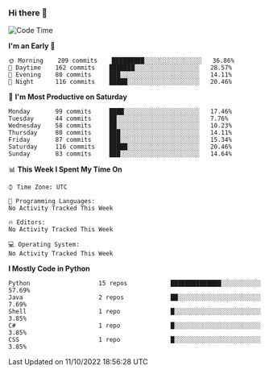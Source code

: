 ### Hi there 👋

<!--START_SECTION:waka-->
![Code Time](http://img.shields.io/badge/Code%20Time-260%20hrs%2027%20mins-blue)

**I'm an Early 🐤** 

```text
🌞 Morning    209 commits    █████████░░░░░░░░░░░░░░░░   36.86% 
🌆 Daytime    162 commits    ███████░░░░░░░░░░░░░░░░░░   28.57% 
🌃 Evening    80 commits     ███░░░░░░░░░░░░░░░░░░░░░░   14.11% 
🌙 Night      116 commits    █████░░░░░░░░░░░░░░░░░░░░   20.46%

```
📅 **I'm Most Productive on Saturday** 

```text
Monday       99 commits     ████░░░░░░░░░░░░░░░░░░░░░   17.46% 
Tuesday      44 commits     ██░░░░░░░░░░░░░░░░░░░░░░░   7.76% 
Wednesday    58 commits     ██░░░░░░░░░░░░░░░░░░░░░░░   10.23% 
Thursday     80 commits     ███░░░░░░░░░░░░░░░░░░░░░░   14.11% 
Friday       87 commits     ███░░░░░░░░░░░░░░░░░░░░░░   15.34% 
Saturday     116 commits    █████░░░░░░░░░░░░░░░░░░░░   20.46% 
Sunday       83 commits     ███░░░░░░░░░░░░░░░░░░░░░░   14.64%

```


📊 **This Week I Spent My Time On** 

```text
⌚︎ Time Zone: UTC

💬 Programming Languages: 
No Activity Tracked This Week

🔥 Editors: 
No Activity Tracked This Week

💻 Operating System: 
No Activity Tracked This Week

```

**I Mostly Code in Python** 

```text
Python                   15 repos            ██████████████░░░░░░░░░░░   57.69% 
Java                     2 repos             ██░░░░░░░░░░░░░░░░░░░░░░░   7.69% 
Shell                    1 repo              █░░░░░░░░░░░░░░░░░░░░░░░░   3.85% 
C#                       1 repo              █░░░░░░░░░░░░░░░░░░░░░░░░   3.85% 
CSS                      1 repo              █░░░░░░░░░░░░░░░░░░░░░░░░   3.85%

```



 Last Updated on 11/10/2022 18:56:28 UTC
<!--END_SECTION:waka-->

<!--
**e1630m/e1630m** is a ✨ _special_ ✨ repository because its `README.md` (this file) appears on your GitHub profile.

Here are some ideas to get you started:

- 🔭 I’m currently working on ...
- 🌱 I’m currently learning ...
- 👯 I’m looking to collaborate on ...
- 🤔 I’m looking for help with ...
- 💬 Ask me about ...
- 📫 How to reach me: ...
- 😄 Pronouns: ...
- ⚡ Fun fact: ...
-->
